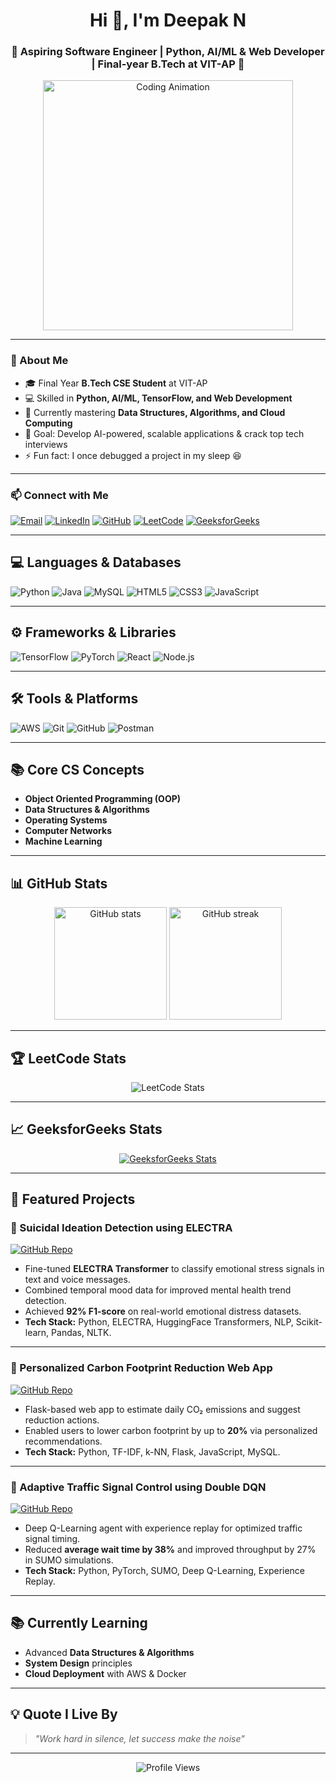 <!-- HEADER -->
<h1 align="center">Hi 👋, I'm Deepak N</h1>
<h3 align="center">🚀 Aspiring Software Engineer | Python, AI/ML & Web Developer | Final-year B.Tech at VIT-AP 🚀</h3>

<!-- ANIMATION -->
<p align="center">
  <img src="https://media.giphy.com/media/qgQUggAC3Pfv687qPC/giphy.gif" width="400" alt="Coding Animation" />
</p>

---

### 🚀 About Me
- 🎓 Final Year **B.Tech CSE Student** at VIT-AP  
- 💻 Skilled in **Python, AI/ML, TensorFlow, and Web Development**  
- 🌱 Currently mastering **Data Structures, Algorithms, and Cloud Computing**  
- 🎯 Goal: Develop AI-powered, scalable applications & crack top tech interviews  
- ⚡ Fun fact: I once debugged a project in my sleep 😆  

---

### 📫 Connect with Me  
<p align="left">
  <a href="mailto:nagarajank14111974@gmail.com"><img src="https://img.shields.io/badge/Email-D14836?style=for-the-badge&logo=gmail&logoColor=white" alt="Email" /></a>
  <a href="https://linkedin.com/in/deepakn7"><img src="https://img.shields.io/badge/LinkedIn-0077B5?style=for-the-badge&logo=linkedin&logoColor=white" alt="LinkedIn" /></a>
  <a href="https://github.com/DeepakN-vit"><img src="https://img.shields.io/badge/GitHub-181717?style=for-the-badge&logo=github&logoColor=white" alt="GitHub" /></a>
  <a href="https://leetcode.com/u/Deepak_Nagarajan/"><img src="https://img.shields.io/badge/LeetCode-FFA116?style=for-the-badge&logo=leetcode&logoColor=white" alt="LeetCode" /></a>
  <a href="https://www.geeksforgeeks.org/user/nagarajankwnm1/"><img src="https://img.shields.io/badge/GeeksforGeeks-0F9D58?style=for-the-badge&logo=geeksforgeeks&logoColor=white" alt="GeeksforGeeks" /></a>
</p>

---

## 💻 Languages & Databases
![Python](https://img.shields.io/badge/Python-3776AB?style=for-the-badge&logo=python&logoColor=white)
![Java](https://img.shields.io/badge/Java-ED8B00?style=for-the-badge&logo=java&logoColor=white)
![MySQL](https://img.shields.io/badge/MySQL-00000F?style=for-the-badge&logo=mysql&logoColor=white)
![HTML5](https://img.shields.io/badge/HTML5-E34F26?style=for-the-badge&logo=html5&logoColor=white)
![CSS3](https://img.shields.io/badge/CSS3-1572B6?style=for-the-badge&logo=css3&logoColor=white)
![JavaScript](https://img.shields.io/badge/JavaScript-F7DF1E?style=for-the-badge&logo=javascript&logoColor=black)

---

## ⚙️ Frameworks & Libraries
![TensorFlow](https://img.shields.io/badge/TensorFlow-FF6F00?style=for-the-badge&logo=tensorflow&logoColor=white)
![PyTorch](https://img.shields.io/badge/PyTorch-EE4C2C?style=for-the-badge&logo=pytorch&logoColor=white)
![React](https://img.shields.io/badge/React-61DAFB?style=for-the-badge&logo=react&logoColor=black)
![Node.js](https://img.shields.io/badge/Node.js-339933?style=for-the-badge&logo=node.js&logoColor=white)

---

## 🛠 Tools & Platforms
![AWS](https://img.shields.io/badge/AWS-232F3E?style=for-the-badge&logo=amazonaws&logoColor=white)
![Git](https://img.shields.io/badge/Git-F05032?style=for-the-badge&logo=git&logoColor=white)
![GitHub](https://img.shields.io/badge/GitHub-181717?style=for-the-badge&logo=github&logoColor=white)
![Postman](https://img.shields.io/badge/Postman-FF6C37?style=for-the-badge&logo=postman&logoColor=white)


---

## 📚 Core CS Concepts
- **Object Oriented Programming (OOP)**
- **Data Structures & Algorithms**
- **Operating Systems**
- **Computer Networks**
- **Machine Learning**

---

## 📊 GitHub Stats
<p align="center">
  <img height="180em" src="https://github-readme-stats.vercel.app/api?username=DeepakN-vit&show_icons=true&theme=tokyonight" alt="GitHub stats" />
  <img height="180em" src="https://github-readme-streak-stats.herokuapp.com/?user=DeepakN-vit&theme=tokyonight" alt="GitHub streak" />
</p>

---

## 🏆 LeetCode Stats
<p align="center">
  <img src="https://leetcard.jacoblin.cool/Deepak_Nagarajan?theme=dark&font=Karma&ext=contest" alt="LeetCode Stats" />
</p>

---

## 📈 GeeksforGeeks Stats
<p align="center">
  <a href="https://www.geeksforgeeks.org/user/nagarajankwnm1/">
    <img src="https://gfgstatscard.vercel.app/api?username=nagarajankwnm1&theme=dark" alt="GeeksforGeeks Stats" />
  </a>
</p>

---

## 🚀 Featured Projects

### 🧠 Suicidal Ideation Detection using ELECTRA  
[![GitHub Repo](https://img.shields.io/badge/Repo-181717?style=for-the-badge&logo=github&logoColor=white)](https://github.com/DeepakN-vit/SUICIDAL_IDEATION_DEDUCTION_SYSTEM)
- Fine-tuned **ELECTRA Transformer** to classify emotional stress signals in text and voice messages.
- Combined temporal mood data for improved mental health trend detection.
- Achieved **92% F1-score** on real-world emotional distress datasets.
- **Tech Stack:** Python, ELECTRA, HuggingFace Transformers, NLP, Scikit-learn, Pandas, NLTK.

---

### 🌱 Personalized Carbon Footprint Reduction Web App  
[![GitHub Repo](https://img.shields.io/badge/Repo-181717?style=for-the-badge&logo=github&logoColor=white)](https://github.com/DeepakN-vit/CARBON_FOOTPRINT_CALCULATOR_AND_RECOMMENDER)
- Flask-based web app to estimate daily CO₂ emissions and suggest reduction actions.
- Enabled users to lower carbon footprint by up to **20%** via personalized recommendations.
- **Tech Stack:** Python, TF-IDF, k-NN, Flask, JavaScript, MySQL.

---

### 🚦 Adaptive Traffic Signal Control using Double DQN  
[![GitHub Repo](https://img.shields.io/badge/Repo-181717?style=for-the-badge&logo=github&logoColor=white)](https://github.com/DeepakN-vit/TRAFFIC_SIGNAL_CONTROLLER_USING_DOUBLEDQN)
- Deep Q-Learning agent with experience replay for optimized traffic signal timing.
- Reduced **average wait time by 38%** and improved throughput by 27% in SUMO simulations.
- **Tech Stack:** Python, PyTorch, SUMO, Deep Q-Learning, Experience Replay.

---


## 📚 Currently Learning
- Advanced **Data Structures & Algorithms**  
- **System Design** principles  
- **Cloud Deployment** with AWS & Docker  

---

## 💡 Quote I Live By
> *"Work hard in silence, let success make the noise"*  

---

<p align="center">
  <img src="https://komarev.com/ghpvc/?username=deepakN&label=Profile%20Views&color=blue&style=for-the-badge" alt="Profile Views" />
</p>
